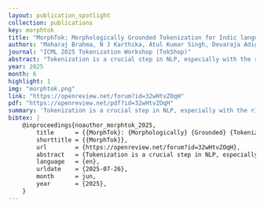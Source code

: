 ```yaml
---
layout: publication_spotlight
collection: publications
key: morphtok
title: "MorphTok: Morphologically Grounded Tokenization for Indic languages"
authors: "Maharaj Brahma, N J Karthika, Atul Kumar Singh, Devaraja Adiga, Smruti Bhate, Ganesh Ramakrishnan, Rohit Saluja, Maunendra Sankar Desarkar"
journal: "ICML 2025 Tokenization Workshop (TokShop)"
abstract: "Tokenization is a crucial step in NLP, especially with the rise of large language models (LLMs), impacting downstream performance, computational cost, and efficiency. Existing LLMs rely on the classical Byte-pair Encoding (BPE) algorithm for subword tokenization that greedily merges frequent character bigrams, often leading to segmentation that does not align with linguistically meaningful units. To address this, we propose morphology-aware segmentation as a pre-tokenization step before applying BPE. To facilitate morphology-aware segmentation, we create a novel dataset for Hindi and Marathi, incorporating sandhi splitting to enhance the subword tokenization. Experiments on downstream tasks show that morphologically grounded tokenization improves machine translation and language modeling performance. Additionally, to handle the dependent vowels common in syllable-based writing systems used by Indic languages, we propose Constrained BPE (CBPE), an extension to the standard BPE algorithm incorporating script-specific constraints. In particular, CBPE handles dependent vowels to form a cohesive unit with other characters instead of occurring as a single unit. Our results show that CBPE achieves a 1.68% reduction in fertility scores while maintaining comparable or improved downstream performance in machine translation and language modeling, offering a computationally efficient alternative to standard BPE. Moreover, to evaluate segmentation across different tokenization algorithms, we introduce a new human evaluation metric, \\textit{EvalTok}, enabling more human-grounded assessment."
year: 2025
month: 6
highlight: 1
img: "morphtok.png"
link: "https://openreview.net/forum?id=32wHtvZOqH"
pdf: "https://openreview.net/pdf?id=32wHtvZOqH"
summary: 'Tokenization is a crucial step in NLP, especially with the rise of large language models (LLMs), impacting downstream performance, computational cost, and efficiency. Existing LLMs rely on the classical Byte-pair Encoding (BPE) algorithm for subword tokenization that greedily merges frequent character bigrams, often leading to segmentation that does not align with linguistically meaningful units. To address this, we propose morphology-aware segmentation as a pre-tokenization step before applying BPE. To facilitate morphology-aware segmentation, we create a novel dataset for Hindi and Marathi, incorporating sandhi splitting to enhance the subword tokenization. Experiments on downstream tasks show that morphologically grounded tokenization improves machine translation and language modeling performance. Additionally, to handle the dependent vowels common in syllable-based writing systems used by Indic languages, we propose Constrained BPE (CBPE), an extension to the standard BPE algorithm incorporating script-specific constraints. In particular, CBPE handles dependent vowels to form a cohesive unit with other characters instead of occurring as a single unit. Our results show that CBPE achieves a 1.68% reduction in fertility scores while maintaining comparable or improved downstream performance in machine translation and language modeling, offering a computationally efficient alternative to standard BPE. Moreover, to evaluate segmentation across different tokenization algorithms, we introduce a new human evaluation metric, \\textit{EvalTok}, enabling more human-grounded assessment.'
bibtex: |
    @inproceedings{noauthor_morphtok_2025,
        title      = {{MorphTok}: {Morphologically} {Grounded} {Tokenization} for {Indic} languages},
        shorttitle = {{MorphTok}},
        url        = {https://openreview.net/forum?id=32wHtvZOqH},
        abstract   = {Tokenization is a crucial step in NLP, especially with the rise of large language models (LLMs), impacting downstream performance, computational cost, and efficiency. Existing LLMs rely on the classical Byte-pair Encoding (BPE) algorithm for subword tokenization that greedily merges frequent character bigrams, often leading to segmentation that does not align with linguistically meaningful units. To address this, we propose morphology-aware segmentation as a pre-tokenization step before applying BPE. To facilitate morphology-aware segmentation, we create a novel dataset for Hindi and Marathi, incorporating sandhi splitting to enhance the subword tokenization. Experiments on downstream tasks show that morphologically grounded tokenization improves machine translation and language modeling performance. Additionally, to handle the dependent vowels common in syllable-based writing systems used by Indic languages, we propose Constrained BPE (CBPE), an extension to the standard BPE algorithm incorporating script-specific constraints. In particular, CBPE handles dependent vowels to form a cohesive unit with other characters instead of occurring as a single unit. Our results show that CBPE achieves a 1.68{\textbackslash}\% reduction in fertility scores while maintaining comparable or improved downstream performance in machine translation and language modeling, offering a computationally efficient alternative to standard BPE. Moreover, to evaluate segmentation across different tokenization algorithms, we introduce a new human evaluation metric, {\textbackslash}textit\{EvalTok\}, enabling more human-grounded assessment.},
        language   = {en},
        urldate    = {2025-07-26},
        month      = jun,
        year       = {2025},
    }
---
```

